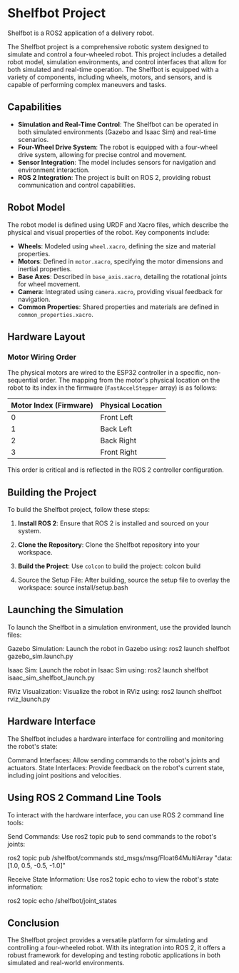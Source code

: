 # Shelfbot Project

Shelfbot is a ROS2 application of a delivery robot.

The Shelfbot project is a comprehensive robotic system designed to simulate and control a four-wheeled robot. This project includes a detailed robot model, simulation environments, and control interfaces that allow for both simulated and real-time operation. The Shelfbot is equipped with a variety of components, including wheels, motors, and sensors, and is capable of performing complex maneuvers and tasks.

## Capabilities

- **Simulation and Real-Time Control**: The Shelfbot can be operated in both simulated environments (Gazebo and Isaac Sim) and real-time scenarios.
- **Four-Wheel Drive System**: The robot is equipped with a four-wheel drive system, allowing for precise control and movement.
- **Sensor Integration**: The model includes sensors for navigation and environment interaction.
- **ROS 2 Integration**: The project is built on ROS 2, providing robust communication and control capabilities.

## Robot Model

The robot model is defined using URDF and Xacro files, which describe the physical and visual properties of the robot. Key components include:

- **Wheels**: Modeled using `wheel.xacro`, defining the size and material properties.
- **Motors**: Defined in `motor.xacro`, specifying the motor dimensions and inertial properties.
- **Base Axes**: Described in `base_axis.xacro`, detailing the rotational joints for wheel movement.
- **Camera**: Integrated using `camera.xacro`, providing visual feedback for navigation.
- **Common Properties**: Shared properties and materials are defined in `common_properties.xacro`.

## Hardware Layout

### Motor Wiring Order

The physical motors are wired to the ESP32 controller in a specific, non-sequential order. The mapping from the motor's physical location on the robot to its index in the firmware (`FastAccelStepper` array) is as follows:

| Motor Index (Firmware) | Physical Location |
| :--------------------- | :---------------- |
| 0                      | Front Left        |
| 1                      | Back Left         |
| 2                      | Back Right        |
| 3                      | Front Right       |

This order is critical and is reflected in the ROS 2 controller configuration.

## Building the Project

To build the Shelfbot project, follow these steps:

1. **Install ROS 2**: Ensure that ROS 2 is installed and sourced on your system.
2. **Clone the Repository**: Clone the Shelfbot repository into your workspace.
3. **Build the Project**: Use `colcon` to build the project:
  colcon build

4. Source the Setup File: After building, source the setup file to overlay the workspace: 
  source install/setup.bash

## Launching the Simulation

To launch the Shelfbot in a simulation environment, use the provided launch files:

Gazebo Simulation: Launch the robot in Gazebo using: 
  ros2 launch shelfbot gazebo_sim.launch.py

Isaac Sim: Launch the robot in Isaac Sim using: 
  ros2 launch shelfbot isaac_sim_shelfbot_launch.py

RViz Visualization: Visualize the robot in RViz using: 
  ros2 launch shelfbot rviz_launch.py

## Hardware Interface

The Shelfbot includes a hardware interface for controlling and monitoring the robot's state:

Command Interfaces: Allow sending commands to the robot's joints and actuators.
State Interfaces: Provide feedback on the robot's current state, including joint positions and velocities.

## Using ROS 2 Command Line Tools

To interact with the hardware interface, you can use ROS 2 command line tools:

Send Commands: Use ros2 topic pub to send commands to the robot's joints:

  ros2 topic pub /shelfbot/commands std_msgs/msg/Float64MultiArray "data: [1.0, 0.5, -0.5, -1.0]"

Receive State Information: Use ros2 topic echo to view the robot's state information:

  ros2 topic echo /shelfbot/joint_states

## Conclusion

The Shelfbot project provides a versatile platform for simulating and controlling a four-wheeled robot.
With its integration into ROS 2, it offers a robust framework for developing and testing robotic applications in both simulated and real-world environments.